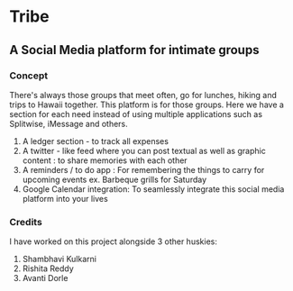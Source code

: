 # Tribe
## A Social Media platform for intimate groups

### Concept
There's always those groups that meet often, go for lunches, hiking and trips to Hawaii together. This platform is for those groups. Here we have a section for each need instead of using multiple applications such as Splitwise, iMessage and others.
1. A ledger section - to track all expenses
2. A twitter - like feed where you can post textual as well as graphic content : to share memories with each other
3.  A reminders / to do app : For remembering the things to carry for upcoming events ex. Barbeque grills for Saturday
4. Google Calendar integration: To seamlessly integrate this social media platform into your lives

### Credits
I have worked on this project alongside 3 other huskies:
1. Shambhavi Kulkarni
2. Rishita Reddy
3. Avanti Dorle

